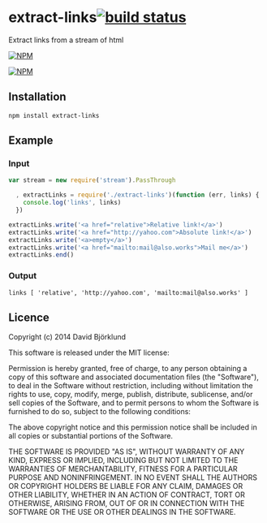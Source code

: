 # extract-links[![build status](https://secure.travis-ci.org/kesla/extract-links.svg)](http://travis-ci.org/kesla/extract-links)

Extract links from a stream of html

[![NPM](https://nodei.co/npm/extract-links.png?downloads&stars)](https://nodei.co/npm/extract-links/)

[![NPM](https://nodei.co/npm-dl/extract-links.png)](https://nodei.co/npm/extract-links/)

## Installation

```
npm install extract-links
```

## Example

### Input

```javascript
var stream = new require('stream').PassThrough

  , extractLinks = require('./extract-links')(function (err, links) {
    console.log('links', links)
  })

extractLinks.write('<a href="relative">Relative link!</a>')
extractLinks.write('<a href="http://yahoo.com">Absolute link!</a>')
extractLinks.write('<a>empty</a>')
extractLinks.write('<a href="mailto:mail@also.works">Mail me</a>')
extractLinks.end()
```

### Output

```
links [ 'relative', 'http://yahoo.com', 'mailto:mail@also.works' ]
```

## Licence

Copyright (c) 2014 David Björklund

This software is released under the MIT license:

Permission is hereby granted, free of charge, to any person obtaining a copy
of this software and associated documentation files (the "Software"), to deal
in the Software without restriction, including without limitation the rights
to use, copy, modify, merge, publish, distribute, sublicense, and/or sell
copies of the Software, and to permit persons to whom the Software is
furnished to do so, subject to the following conditions:

The above copyright notice and this permission notice shall be included in
all copies or substantial portions of the Software.

THE SOFTWARE IS PROVIDED "AS IS", WITHOUT WARRANTY OF ANY KIND, EXPRESS OR
IMPLIED, INCLUDING BUT NOT LIMITED TO THE WARRANTIES OF MERCHANTABILITY,
FITNESS FOR A PARTICULAR PURPOSE AND NONINFRINGEMENT. IN NO EVENT SHALL THE
AUTHORS OR COPYRIGHT HOLDERS BE LIABLE FOR ANY CLAIM, DAMAGES OR OTHER
LIABILITY, WHETHER IN AN ACTION OF CONTRACT, TORT OR OTHERWISE, ARISING FROM,
OUT OF OR IN CONNECTION WITH THE SOFTWARE OR THE USE OR OTHER DEALINGS IN
THE SOFTWARE.
